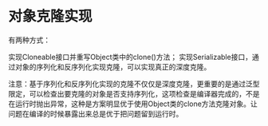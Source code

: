 # 对象克隆实现

有两种方式：

实现Cloneable接口并重写Object类中的clone()方法；
实现Serializable接口，通过对象的序列化和反序列化实现克隆，可以实现真正的深度克隆。

注意：基于序列化和反序列化实现的克隆不仅仅是深度克隆，更重要的是通过泛型限定，可以检查出要克隆的对象是否支持序列化，这项检查是编译器完成的，不是在运行时抛出异常，这种是方案明显优于使用Object类的clone方法克隆对象。让问题在编译的时候暴露出来总是优于把问题留到运行时。
